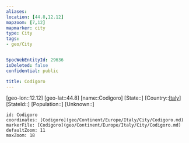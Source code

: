```yaml
---
aliases: 
location: [44.8,12.12]
mapzoom: [7,12] 
mapmarker: city 
type: City
tags:
- geo/City


SpocWebEntityId: 29636
isDeleted: false
confidential: public

title: Codigoro
---
```

[geo-lon::12.12]
[geo-lat::44.8]
[name::Codigoro]
[State::]
[Country::[Italy](geo/Continent/Europe/Italy.md)]
[StateId::]
[Population::]
[Unknown::]


```leaflet
id: Codigoro
coordinates: [Codigoro](geo/Continent/Europe/Italy/City/Codigoro.md)
markerFile: [Codigoro](geo/Continent/Europe/Italy/City/Codigoro.md)
defaultZoom: 11 
maxZoom: 18
```


